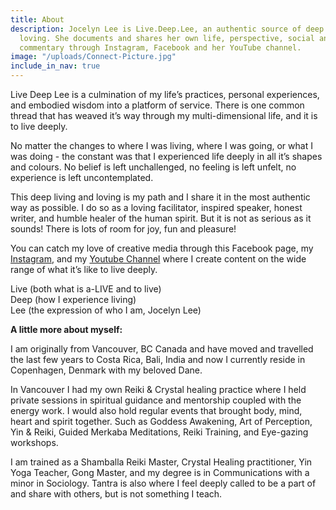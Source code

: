 ```yaml
---
title: About
description: Jocelyn Lee is Live.Deep.Lee, an authentic source of deep living and
  loving. She documents and shares her own life, perspective, social and spiritual
  commentary through Instagram, Facebook and her YouTube channel.
image: "/uploads/Connect-Picture.jpg"
include_in_nav: true
---
```


Live Deep Lee is a culmination of my life’s practices, personal experiences, and embodied wisdom into a platform of service. There is one common thread that has weaved it’s way through my multi-dimensional life, and it is to live deeply.

No matter the changes to where I was living, where I was going, or what I was doing - the constant was that I experienced life deeply in all it’s shapes and colours. No belief is left unchallenged, no feeling is left unfelt, no experience is left uncontemplated.

This deep living and loving is my path and I share it in the most authentic way as possible. I do so as a loving facilitator, inspired speaker, honest writer, and humble healer of the human spirit. But it is not as serious as it sounds! There is lots of room for joy, fun and pleasure!

You can catch my love of creative media through this Facebook page, my [Instagram](http://instagram.com/live.deep.lee), and my [Youtube Channel](https://l.facebook.com/l.php?u=http%3A%2F%2Fwww.youtube.com%2Fc%2FLiveDeepLee&h=AT1urnAjiDHO40DPdcQJKXbUhLEB5OisDUSykOp6PHzuOHkQYs21qyN11PHjQpDvbC5Y3vHqWtoi6tz6SGUpSzB590y1XsV1rINjOua4CXilpB4szau3Ut2FZNKaFyY8WN0i4P-0) where I create content on the wide range of what it’s like to live deeply.

Live (both what is a-LIVE and to live)\
Deep (how I experience living)\
Lee (the expression of who I am, Jocelyn Lee)

**A little more about myself:**

I am originally from Vancouver, BC Canada and have moved and travelled the last few years to Costa Rica, Bali, India and now I currently reside in Copenhagen, Denmark with my beloved Dane.

In Vancouver I had my own Reiki & Crystal healing practice where I held private sessions in spiritual guidance and mentorship coupled with the energy work. I would also hold regular events that brought body, mind, heart and spirit together. Such as Goddess Awakening, Art of Perception, Yin & Reiki, Guided Merkaba Meditations, Reiki Training, and Eye-gazing workshops.

I am trained as a Shamballa Reiki Master, Crystal Healing practitioner, Yin Yoga Teacher, Gong Master, and my degree is in Communications with a minor in Sociology. Tantra is also where I feel deeply called to be a part of and share with others, but is not something I teach.